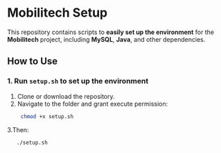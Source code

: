 # **Mobilitech Setup**

This repository contains scripts to **easily set up the environment** for the **Mobilitech** project, including **MySQL**, **Java**, and other dependencies.

## **How to Use**

### 1. **Run `setup.sh` to set up the environment**

1. Clone or download the repository.
2. Navigate to the folder and grant execute permission:
   ```bash
    chmod +x setup.sh
3.Then:
  ```bash
     ./setup.sh
